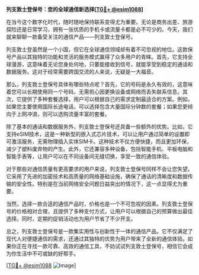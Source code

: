 **列支敦士登保号：您的全球通信新选择[[TG💪+ @esim1088](https://t.me/s/esim1088)]**

在当今这个数字化时代，随时随地保持联系变得尤为重要。无论是商务出差、旅游探险还是日常学习，拥有一张优质的手机卡或流量卡都是必不可少的。今天，我们就来聊聊一款备受关注的通信产品——列支敦士登保号。

列支敦士登虽然是一个小国，但它在全球通信领域却有着不可忽视的地位。这款保号产品以其独特的功能和灵活的服务模式赢得了众多用户的青睐。首先，它支持全球漫游，这意味着无论您身处何地，只要能接收到信号，就能享受到稳定的通话和数据服务。这对于经常需要跨国交流的人来说，无疑是一大福音。

那么，列支敦士登保号具体有哪些特点呢？首先，它的号码是永久有效的，这意味着您可以长期使用同一个号码，无需担心因更换设备或网络而丢失联系信息。其次，它提供了多种套餐选择，用户可以根据自己的需求定制最适合的方案。例如，如果您主要使用国际长途电话，可以选择包含大量国际分钟数的套餐；如果您更倾向于上网冲浪，则可以选购流量丰富的套餐。

除了基本的通话和数据服务外，列支敦士登保号还具备一些额外的优势。比如，它支持eSIM技术，这是一种新型的嵌入式芯片技术，可以让用户通过简单的设置即可激活服务，无需物理插入实体SIM卡。这种技术不仅方便快捷，而且更加环保，减少了塑料废弃物的产生。此外，它还兼容多种设备，包括智能手机、平板电脑和智能手表等，让用户可以在不同设备间无缝切换，享受一致的通信体验。

对于那些对通信质量有更高要求的用户来说，列支敦士登保号同样不会让您失望。它采用了先进的加密技术和高质量的网络基础设施，确保了通话的清晰度和数据传输的安全性。特别是在当前网络安全问题日益突出的情况下，这一点显得尤为重要。

当然，选择一款合适的通信产品时，价格也是一个不可忽视的因素。列支敦士登保号的价格相对合理，且提供了多种支付方式，让用户可以根据自己的预算做出最佳选择。同时，定期的促销活动也为用户节省了不少开支。

总之，列支敦士登保号是一款集实用性与创新性于一体的通信产品。它不仅满足了现代人对便捷通信的需求，还通过其独特的优势为用户带来了全新的通信体验。如果你正在寻找一款可靠、高效的通信工具，不妨试试列支敦士登保号，相信它会成为你生活中不可或缺的好帮手。

[[TG💪+ @esim1088](https://t.me/s/esim1088) ![Image](https://i.postimg.cc/4NQfJmqS/Snipaste-2025-05-13-00-14-12.png)]